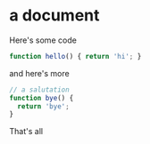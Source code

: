# a document

Here's some code

```javascript
function hello() { return 'hi'; }
```

and here's more 

```javascript
// a salutation
function bye() { 
  return 'bye'; 
}
```

That's all

